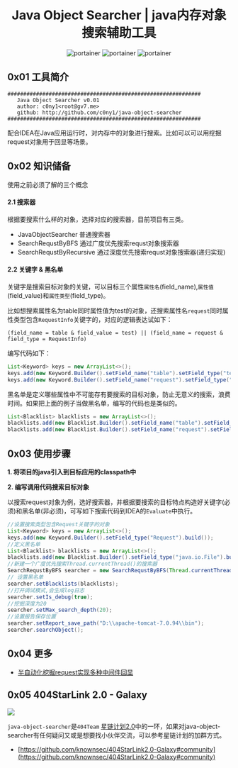 <h1 align="center">Java Object Searcher | java内存对象搜索辅助工具</h1>

<p align="center">
  <img title="portainer" src='https://img.shields.io/badge/version-0.1.0-brightgreen.svg' />
  <img title="portainer" src='https://img.shields.io/badge/java-1.7.*-yellow.svg' />
  <img title="portainer" src='https://img.shields.io/badge/license-MIT-red.svg' />
</p>


## 0x01 工具简介

```
#############################################################
   Java Object Searcher v0.01
   author: c0ny1<root@gv7.me>
   github: http://github.com/c0ny1/java-object-searcher
#############################################################
```

配合IDEA在Java应用运行时，对内存中的对象进行搜索。比如可以可以用挖掘request对象用于回显等场景。

## 0x02 知识储备

使用之前必须了解的三个概念

#### 2.1 搜索器
根据要搜索什么样的对象，选择对应的搜索器，目前项目有三类。

* JavaObjectSearcher 普通搜索器
* SearchRequstByBFS 通过广度优先搜索requst对象搜索器
* SearchRequstByRecursive 通过深度优先搜索requst对象搜索器(递归实现)

#### 2.2 关键字 & 黑名单

关键字是搜索目标对象的关键，可以目标三个属性`属性名`(field_name),`属性值`(field_value)和`属性类型`(field_type)。

比如想搜索属性名为table同时属性值为test的对象，还搜索属性名`request`同时属性类型包含`RequestInfo`关键字的，对应的逻辑表达试如下：

```$xslt
(field_name = table & field_value = test) || (field_name = request & field_type = RequestInfo)
```

编写代码如下：

```java
List<Keyword> keys = new ArrayList<>();
keys.add(new Keyword.Builder().setField_name("table").setField_type("test").build());
keys.add(new Keyword.Builder().setField_name("request").setField_type("RequestInfo").build());
```

黑名单是定义哪些属性中不可能存有要搜索的目标对象，防止无意义的搜索，浪费时间。如果把上面的例子当做黑名单，编写的代码也是类似的。

```java
List<Blacklist> blacklists = new ArrayList<>();
blacklists.add(new Blacklist.Builder().setField_name("table").setField_value("test").build());
blacklists.add(new Blacklist.Builder().setField_name("request").setField_type("RequestInfo").build());
```

## 0x03 使用步骤

**1. 将项目的java引入到目标应用的classpath中**

**2. 编写调用代码搜索目标对象**

以搜索request对象为例，选好搜索器，并根据要搜索的目标特点构造好关键字(必须)和黑名单(非必须)，可写如下搜索代码到IDEA的`Evaluate`中执行。

```java
//设置搜索类型包含Request关键字的对象
List<Keyword> keys = new ArrayList<>();
keys.add(new Keyword.Builder().setField_type("Request").build());
//定义黑名单
List<Blacklist> blacklists = new ArrayList<>();
blacklists.add(new Blacklist.Builder().setField_type("java.io.File").build());
//新建一个广度优先搜索Thread.currentThread()的搜索器
SearchRequstByBFS searcher = new SearchRequstByBFS(Thread.currentThread(),keys);
// 设置黑名单
searcher.setBlacklists(blacklists);
//打开调试模式,会生成log日志
searcher.setIs_debug(true);
//挖掘深度为20
searcher.setMax_search_depth(20);
//设置报告保存位置
searcher.setReport_save_path("D:\\apache-tomcat-7.0.94\\bin");
searcher.searchObject();
```

## 0x04 更多
* [半自动化挖掘request实现多种中间件回显](http://gv7.me/articles/2020/semi-automatic-mining-request-implements-multiple-middleware-echo/)

## 0x05 404StarLink 2.0 - Galaxy
![](https://github.com/knownsec/404StarLink-Project/raw/master/logo.png)

`java-object-searcher`是`404Team` [星链计划2.0](https://github.com/knownsec/404StarLink2.0-Galaxy)中的一环，如果对java-object-searcher有任何疑问又或是想要找小伙伴交流，可以参考星链计划的加群方式。

- [https://github.com/knownsec/404StarLink2.0-Galaxy#community](https://github.com/knownsec/404StarLink2.0-Galaxy#community)
